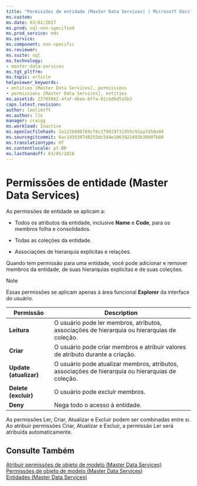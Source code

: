 ```yaml
---
title: "Permissões de entidade (Master Data Services) | Microsoft Docs"
ms.custom: 
ms.date: 03/01/2017
ms.prod: sql-non-specified
ms.prod_service: mds
ms.service: 
ms.component: non-specific
ms.reviewer: 
ms.suite: sql
ms.technology:
- master-data-services
ms.tgt_pltfrm: 
ms.topic: article
helpviewer_keywords:
- entities [Master Data Services], permissions
- permissions [Master Data Services], entities
ms.assetid: 22785062-4faf-46ee-bffa-01cbd6d5a5b3
caps.latest.revision: 
author: leolimsft
ms.author: lle
manager: craigg
ms.workload: Inactive
ms.openlocfilehash: 2a122b690789cf6c179819f31955c91aa7d50a94
ms.sourcegitcommit: 6ac1956307d8255dc544e1063922493b30907b80
ms.translationtype: HT
ms.contentlocale: pt-BR
ms.lasthandoff: 03/05/2018
---
```

# <a name="entity-permissions-master-data-services"></a>Permissões de entidade (Master Data Services)
  As permissões de entidade se aplicam a:  
  
-   Todos os atributos da entidade, inclusive **Name** e **Code**, para os membros folha e consolidados.  
  
-   Todas as coleções da entidade.  
  
-   Associações de hierarquia explícitas e relações.  
  
 Quando tem permissão para uma entidade, você pode adicionar e remover membros da entidade, de suas hierarquias explícitas e de suas coleções.  
  
> [!NOTE]  
>  Essas permissões se aplicam apenas à área funcional **Explorer** da interface do usuário.  
  
|Permissão|Description|  
|----------------|-----------------|  
|**Leitura**|O usuário pode ler membros, atributos, associações de hierarquia ou hierarquias de coleção.|  
|**Criar**|O usuário pode criar membros e atribuir valores de atributo durante a criação.|  
|**Update (atualizar)**|O usuário pode atualizar membros, atributos, associações de hierarquia ou hierarquias de coleção.|  
|**Delete (excluir)**|O usuário pode excluir membros.|  
|**Deny**|Nega todo o acesso à entidade.|  
  
 As permissões Ler, Criar, Atualizar e Excluir podem ser combinadas entre si. Ao atribuir permissões Criar, Atualizar e Excluir, a permissão Ler será atribuída automaticamente.  
  
## <a name="see-also"></a>Consulte Também  
 [Atribuir permissões de objeto de modelo &#40;Master Data Services&#41;](../master-data-services/assign-model-object-permissions-master-data-services.md)   
 [Permissões de objeto de modelo &#40;Master Data Services&#41;](../master-data-services/model-object-permissions-master-data-services.md)   
 [Entidades &#40;Master Data Services&#41;](../master-data-services/entities-master-data-services.md)  
  
  
